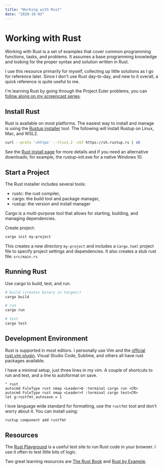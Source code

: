 ```yaml
---
title: "Working with Rust"
date: "2020-10-03"
---
```


# Working with Rust

Working with Rust is a set of examples that cover common programming functions, tasks, and problems. It assumes a base programming knowledge and looking for the proper syntax and solution written in Rust.

I use this resource primarily for myself, collecting up little solutions as I go for reference later. Since I don't use Rust day-to-day, and new to it overall, a quick reference is quite useful to me.

I'm learning Rust by going through the Project Euler problems, you can [follow along on my screencast series](https://www.youtube.com/playlist?list=PLcFQxbPQBUEUNIsPQjHeULQnp3L3F_QwR).

## Install Rust

Rust is available on most platforms. The easiest way to install and manage is using the [Rustup installer](https://www.rust-lang.org/learn/get-started) tool. The following will install Rustup on Linux, Mac, and WSL2.

```bash
curl --proto '=https' --tlsv1.2 -sSf https://sh.rustup.rs | sh
```

See the [Rust install page](https://www.rust-lang.org/learn/get-started) for more details and if you need an alternative downloads; for example, the rustup-init.exe for a native Windows 10.

## Start a Project

The Rust installer includes several tools:

- rustc: the rust compiler,
- cargo: the build tool and package manager,
- rustup: the version and install manager

Cargo is a multi-purpose tool that allows for starting, building, and managing dependencies.

Create project:

```bash
cargo init my-project
```

This creates a new directory `my-project` and includes a `Cargo.toml` project file to specify project settings and dependencies. It also creates a stub rust file: `src/main.rs`

## Running Rust

Use cargo to build, test, and run.

```bash
# build (creates binary in target/)
cargo build

# run
cargo run

# test
cargo test
```

## Development Environment

Rust is supported in most editors. I personally use Vim and the [official rust.vim plugin](https://github.com/rust-lang/rust.vim). Visual Studio Code, Sublime, and others all have rust packages available.

I have a minimal setup, just three lines in my vim. A couple of shortcuts to run and test, and a line to autoformat on save.

```vim
" rust
autocmd FuleType rust nmap <Leader>b :terminal cargo run <CR>
autocmd FuleType rust nmap <Leader>t :terminal cargo test<CR>
let g:rustfmt_autosave = 1
```

I love language wide standard for formatting, use the `rustfmt` tool and don't worry about it. You can install using:

```bash
rustup component add rustfmt
```

## Resources

The [Rust Playground](https://play.rust-lang.org/) is a useful test site to run Rust code in your browser. I use it often to test little bits of logic.

Two great learning resources are [The Rust Book](https://doc.rust-lang.org/book/) and [Rust by Example](https://doc.rust-lang.org/stable/rust-by-example/).
